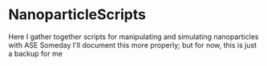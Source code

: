 # NanoparticleScripts
Here I gather together scripts for manipulating and simulating nanoparticles with ASE
Someday I'll document this more properly; but for now, this is just a backup for me
